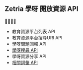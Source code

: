 ## Zetria 學呀 開放資源 API
💛💚💙💜 
   - 教育資源平台列表 API
   - 教育資源平台搜尋URI API
   - 學呀問題回報 API
   - [學呀搜尋 API](./search-api.md)
   - 學呀資源分享 API
   - [相關詞彙 API](./related-terms.md)
  
  
